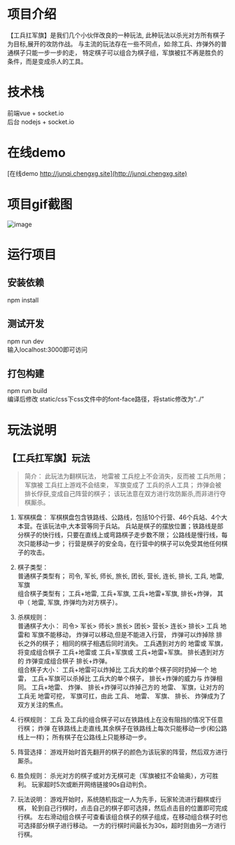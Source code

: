 # 项目介绍
【工兵扛军旗】是我们几个小伙伴改良的一种玩法, 此种玩法以杀光对方所有棋子为目标,展开的攻防作战。 与主流的玩法存在一些不同点，如:除工兵、炸弹外的普通棋子只能一步一步的走， 特定棋子可以组合为棋子组，军旗被扛不再是胜负的条件，而是变成杀人的工具。

# 技术栈
 前端vue + socket.io  
   后台 nodejs + socket.io
# 在线demo
  [在线demo http://junqi.chengxg.site](http://junqi.chengxg.site)

# 项目gif截图
  ![image](https://github.com/chengxg/junqi-client-vue/blob/master/junqi.gif)  

# 运行项目
## 安装依赖
npm install
## 测试开发
npm run dev  
输入localhost:3000即可访问
## 打包构建
npm run build  
编译后修改 static/css下css文件中的font-face路径，将static修改为“../”

# 玩法说明
## 【工兵扛军旗】玩法
> 简介： 此玩法为翻棋玩法， 地雷被 工兵挖上不会消失，反而被 工兵所用； 军旗被 工兵扛上游戏不会结束， 军旗变成了 工兵的杀人工具； 炸弹会被 排长俘获,变成自己阵营的棋子； 该玩法意在双方进行攻防厮杀,而非进行夺棋厮杀。

1. 军棋棋盘： 军棋棋盘包含铁路线、公路线，包括10个行营、46个兵站、4个大本营。在该玩法中,大本营等同于兵站。 兵站是棋子的摆放位置；铁路线是部分棋子的快行线，只要在直线上或弯路棋子走步数不限； 公路线是慢行线，每次只能移动一步； 行营是棋子的安全岛，在行营中的棋子可以免受其他任何棋子的攻击。

2.  棋子类型： 	
	普通棋子类型有； 司令, 军长, 师长, 旅长, 团长, 营长, 连长, 排长, 工兵, 地雷, 军旗 	
	组合棋子类型有； 工兵+地雷, 工兵+军旗, 工兵+地雷+军旗, 排长+炸弹， 其中（ 地雷, 军旗, 炸弹均为对方棋子）。	

3. 	杀棋规则：	
	普通棋子大小： 司令> 军长> 师长> 旅长> 团长> 营长> 连长> 排长> 工兵 地雷和 军旗不能移动， 炸弹可以移动,但是不能进入行营， 炸弹可以炸掉除 排长之外的棋子； 相同的棋子相遇后同时消失。 工兵遇到对方的 地雷或 军旗，将变成组合棋子 工兵+地雷或 工兵+军旗或 工兵+地雷+军旗。 排长遇到对方的 炸弹变成组合棋子 排长+炸弹。	
	组合棋子大小： 工兵+地雷可以炸掉比 工兵大的单个棋子同时扔掉一个 地雷， 工兵+军旗可以杀掉比 工兵大的单个棋子， 排长+炸弹的威力与 炸弹相同。 工兵+地雷、 炸弹、 排长+炸弹可以炸掉己方的 地雷、 军旗，让对方的 工兵无 地雷可挖， 军旗可扛，由此 工兵、 地雷、 军旗、 排长、 炸弹成为了双方关注的焦点。	

4. 行棋规则： 工兵 及工兵的组合棋子可以在铁路线上在没有阻挡的情况下任意行棋； 炸弹 在铁路线上走直线,其余棋子在铁路线上每次只能移动一步(和公路线上一样)； 所有棋子在公路线上只能移动一步。

5. 阵营选择： 游戏开始时首先翻开的棋子的颜色为该玩家的阵营，然后双方进行厮杀。

6. 胜负规则： 杀光对方的棋子或对方无棋可走（军旗被扛不会输奥），方可胜利。 玩家超时5次或断开网络链接90s自动判负。

7. 玩法说明： 游戏开始时，系统随机指定一人为先手，玩家轮流进行翻棋或行棋， 轮到自己行棋时，点击自己的棋子即可选择，然后点击目的位置即可完成行棋。 左右滑动组合棋子可查看该组合棋子的棋子组成，在移动组合棋子时也可选择部分棋子进行移动。 一方的行棋时间最长为30s，超时则由另一方进行行棋。
